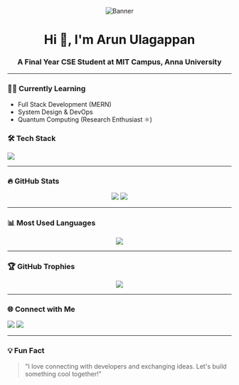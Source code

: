 <!-- Banner -->
<p align="center">
  <img src="https://your-banner-link.com/banner.png" alt="Banner" />
</p>

<h1 align="center">Hi 👋, I'm Arun Ulagappan</h1>
<h3 align="center">A Final Year CSE Student at MIT Campus, Anna University</h3>

---

### 👨‍💻 Currently Learning
- Full Stack Development (MERN)
- System Design & DevOps
- Quantum Computing (Research Enthusiast ⚛️)

### 🛠️ Tech Stack
<p align="left">
  <img src="https://skillicons.dev/icons?i=cpp,java,js,ts,react,nodejs,mongodb,mysql,py,html,css,git,github,linux,vscode" />
</p>

---

### 🔥 GitHub Stats
<p align="center">
  <img src="https://github-readme-stats.vercel.app/api?username=ArunUlagappan&show_icons=true&theme=radical" />
  <img src="https://github-readme-streak-stats.herokuapp.com?user=ArunUlagappan&theme=radical" />
</p>

---

### 📊 Most Used Languages
<p align="center">
  <img src="https://github-readme-stats.vercel.app/api/top-langs/?username=ArunUlagappan&layout=compact&theme=radical" />
</p>

---

### 🏆 GitHub Trophies
<p align="center">
  <img src="https://github-profile-trophy.vercel.app/?username=ArunUlagappan&theme=onestar&margin-w=15" />
</p>

---

### 🌐 Connect with Me
<p align="left">
  <a href="mailto:arunulagappan@gmail.com"><img src="https://img.shields.io/badge/Gmail-D14836?style=for-the-badge&logo=gmail&logoColor=white" /></a>
  <a href="https://www.linkedin.com/in/arunulagappan/"><img src="https://img.shields.io/badge/LinkedIn-blue?style=for-the-badge&logo=linkedin" /></a>
</p>

---

### 💡 Fun Fact
> "I love connecting with developers and exchanging ideas. Let's build something cool together!"

